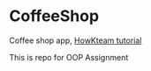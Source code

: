 # CoffeeShop 
Coffee shop app, [HowKteam tutorial](https://www.howkteam.vn/course/lap-trinh-phan-mem-quan-ly-quan-cafe-voi-c-winform-24)

This is repo for OOP Assignment

